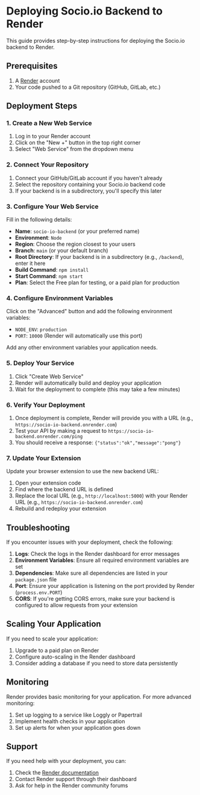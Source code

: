 # Deploying Socio.io Backend to Render

This guide provides step-by-step instructions for deploying the Socio.io backend to Render.

## Prerequisites

1. A [Render](https://render.com/) account
2. Your code pushed to a Git repository (GitHub, GitLab, etc.)

## Deployment Steps

### 1. Create a New Web Service

1. Log in to your Render account
2. Click on the "New +" button in the top right corner
3. Select "Web Service" from the dropdown menu

### 2. Connect Your Repository

1. Connect your GitHub/GitLab account if you haven't already
2. Select the repository containing your Socio.io backend code
3. If your backend is in a subdirectory, you'll specify this later

### 3. Configure Your Web Service

Fill in the following details:

- **Name**: `socio-io-backend` (or your preferred name)
- **Environment**: `Node`
- **Region**: Choose the region closest to your users
- **Branch**: `main` (or your default branch)
- **Root Directory**: If your backend is in a subdirectory (e.g., `/backend`), enter it here
- **Build Command**: `npm install`
- **Start Command**: `npm start`
- **Plan**: Select the Free plan for testing, or a paid plan for production

### 4. Configure Environment Variables

Click on the "Advanced" button and add the following environment variables:

- `NODE_ENV`: `production`
- `PORT`: `10000` (Render will automatically use this port)

Add any other environment variables your application needs.

### 5. Deploy Your Service

1. Click "Create Web Service"
2. Render will automatically build and deploy your application
3. Wait for the deployment to complete (this may take a few minutes)

### 6. Verify Your Deployment

1. Once deployment is complete, Render will provide you with a URL (e.g., `https://socio-io-backend.onrender.com`)
2. Test your API by making a request to `https://socio-io-backend.onrender.com/ping`
3. You should receive a response: `{"status":"ok","message":"pong"}`

### 7. Update Your Extension

Update your browser extension to use the new backend URL:

1. Open your extension code
2. Find where the backend URL is defined
3. Replace the local URL (e.g., `http://localhost:5000`) with your Render URL (e.g., `https://socio-io-backend.onrender.com`)
4. Rebuild and redeploy your extension

## Troubleshooting

If you encounter issues with your deployment, check the following:

1. **Logs**: Check the logs in the Render dashboard for error messages
2. **Environment Variables**: Ensure all required environment variables are set
3. **Dependencies**: Make sure all dependencies are listed in your `package.json` file
4. **Port**: Ensure your application is listening on the port provided by Render (`process.env.PORT`)
5. **CORS**: If you're getting CORS errors, make sure your backend is configured to allow requests from your extension

## Scaling Your Application

If you need to scale your application:

1. Upgrade to a paid plan on Render
2. Configure auto-scaling in the Render dashboard
3. Consider adding a database if you need to store data persistently

## Monitoring

Render provides basic monitoring for your application. For more advanced monitoring:

1. Set up logging to a service like Loggly or Papertrail
2. Implement health checks in your application
3. Set up alerts for when your application goes down

## Support

If you need help with your deployment, you can:

1. Check the [Render documentation](https://render.com/docs)
2. Contact Render support through their dashboard
3. Ask for help in the Render community forums
